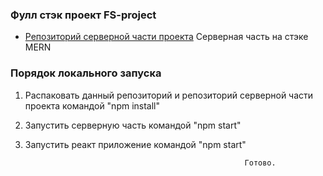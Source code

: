### Фулл стэк проект FS-project 


* [Репозиторий серверной части проекта](https://github.com/Feelcover/FS-project-backend)
Серверная часть на стэке MERN
### Порядок локального запуска 

1) Распаковать данный репозиторий и репозиторий серверной части проекта командой "npm install"
2) Запустить серверную часть командой "npm start"
3) Запустить реакт приложение командой "npm start"

                                                        Готово.
